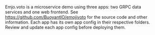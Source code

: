 Emjo.voto is a microservice demo using three apps: two GRPC data services and one web frontend. See https://github.com/BuoyantIO/emojivoto for the source code and other information. Each app has its own app config in their respective folders. Review and update each app config before deploying them.
